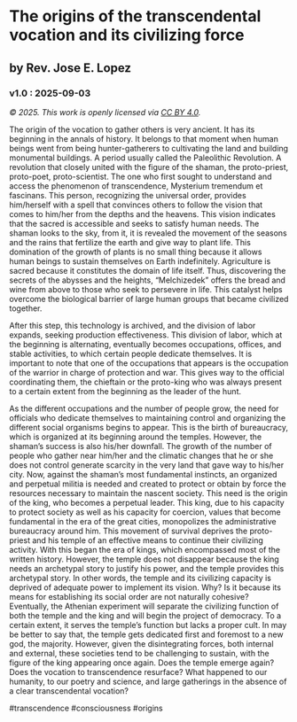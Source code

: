 # The origins of the transcendental vocation and its civilizing force
## by Rev. Jose E. Lopez
### v1.0 : 2025-09-03

*© 2025. This work is openly licensed via [CC BY 4.0](http://creativecommons.org/licenses/by/4.0/).*

The origin of the vocation to gather others is very ancient. It has its beginning in the annals of history. It belongs to that moment when human beings went from being hunter-gatherers to cultivating the land and building monumental buildings. A period usually called the Paleolithic Revolution. A revolution that closely united with the figure of the shaman, the proto-priest, proto-poet, proto-scientist. The one who first sought to understand and access the phenomenon of transcendence, Mysterium tremendum et fascinans.
This person, recognizing the universal order, provides him/herself with a spell that convinces others to follow the vision that comes to him/her from the depths and the heavens. This vision indicates that the sacred is accessible and seeks to satisfy human needs. The shaman looks to the sky, from it, it is revealed the movement of the seasons and the rains that fertilize the earth and give way to plant life. This domination of the growth of plants is no small thing because it allows human beings to sustain themselves on Earth indefinitely. Agriculture is sacred because it constitutes the domain of life itself. Thus, discovering the secrets of the abysses and the heights, “Melchizedek” offers the bread and wine from above to those who seek to persevere in life. This catalyst helps overcome the biological barrier of large human groups that became civilized together.

After this step, this technology is archived, and the division of labor expands, seeking production effectiveness. This division of labor, which at the beginning is alternating, eventually becomes occupations, offices, and stable activities, to which certain people dedicate themselves. It is important to note that one of the occupations that appears is the occupation of the warrior in charge of protection and war. This gives way to the official coordinating them, the chieftain or the proto-king who was always present to a certain extent from the beginning as the leader of the hunt.

As the different occupations and the number of people grow, the need for officials who dedicate themselves to maintaining control and organizing the different social organisms begins to appear. This is the birth of bureaucracy, which is organized at its beginning around the temples.
However, the shaman’s success is also his/her downfall. The growth of the number of people who gather near him/her and the climatic changes that he or she does not control generate scarcity in the very land that gave way to his/her city. Now, against the shaman’s most fundamental instincts, an organized and perpetual militia is needed and created to protect or obtain by force the resources necessary to maintain the nascent society. This need is the origin of the king, who becomes a perpetual leader. This king, due to his capacity to protect society as well as his capacity for coercion, values that become fundamental in the era of the great cities, monopolizes the administrative bureaucracy around him. This movement of survival deprives the proto-priest and his temple of an effective means to continue their civilizing activity. With this began the era of kings, which encompassed most of the written history. However, the temple does not disappear because the king needs an archetypal story to justify his power, and the temple provides this archetypal story. In other words, the temple and its civilizing capacity is deprived of adequate power to implement its vision. Why? Is it because its means for establishing its social order are not naturally cohesive?
Eventually, the Athenian experiment will separate the civilizing function of both the temple and the king and will begin the project of democracy. To a certain extent, it serves the temple’s function but lacks a proper cult. In may be better to say that, the temple gets dedicated first and foremost to a new god, the majority. However, given the disintegrating forces, both internal and external, these societies tend to be challenging to sustain, with the figure of the king appearing once again. Does the temple emerge again? Does the vocation to transcendence resurface? What happened to our humanity, to our poetry and science, and large gatherings in the absence of a clear transcendental vocation?

\#transcendence \#consciousness \#origins
